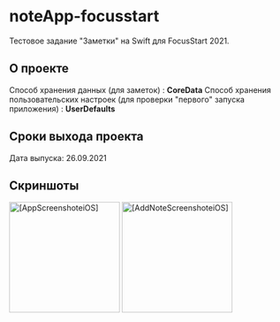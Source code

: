# noteApp-focusstart

Тестовое задание "Заметки" на Swift для FocusStart 2021.

## О проекте

Способ хранения данных (для заметок) : **CoreData** 
Способ хранения пользовательских настроек (для проверки "первого" запуска приложения) : **UserDefaults**

## Сроки выхода проекта
Дата выпуска: 26.09.2021 

## Скриншоты
<img src="https://github.com/hellbeemzk/noteApp-focusstart/blob/master/Images/List.png" alt="[AppScreenshoteiOS]" align="center" width="200"/> <img src="https://github.com/hellbeemzk/noteApp-focusstart/blob/master/Images/Note.png" alt="[AddNoteScreenshoteiOS]" align="center" width="200"/>


